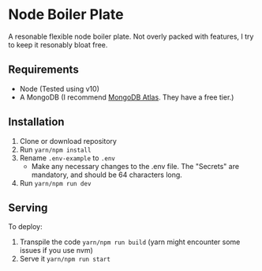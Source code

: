 # Node Boiler Plate

A resonable flexible node boiler plate. Not overly packed with features, I try to keep it resonably bloat free.

## Requirements

* Node (Tested using v10)
* A MongoDB (I recommend [MongoDB Atlas](https://www.mongodb.com/cloud/atlas). They have a free tier.)

## Installation

1. Clone or download repository
2. Run `yarn/npm install`
3. Rename `.env-example` to `.env`
    - Make any necessary changes to the .env file. The "Secrets" are mandatory, and should be 64 characters long.
4. Run `yarn/npm run dev`

## Serving

To deploy:

1. Transpile the code `yarn/npm run build` (yarn might encounter some issues if you use nvm)
2. Serve it `yarn/npm run start`